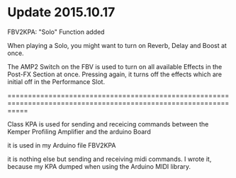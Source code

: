 
Update 2015.10.17 
=================
FBV2KPA: "Solo" Function added

When playing a Solo, you might want to turn on Reverb, Delay and Boost at once.

The AMP2 Switch on the FBV is used to turn on all available Effects in the Post-FX Section at once.
Pressing again, it turns off the effects which are initial off in the Performance Slot.

=================================================================================================================

Class KPA is used for sending and receicing commands between the Kemper Profiling Amplifier and the arduino Board


it is used in my Arduino file FBV2KPA

it is nothing else but sending and receiving midi commands.
I wrote it, because my KPA dumped when using the Arduino MIDI library.
